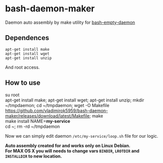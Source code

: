 # bash-daemon-maker
Daemon auto assembly by make utility for [bash-empty-daemon](https://github.com/vladimirok5959/bash-empty-daemon)

## Dependences
```
apt-get install make
apt-get install wget
apt-get install unzip
```
And root access.

## How to use
su root  
apt-get install make; apt-get install wget; apt-get install unzip; mkdir ~/tmpdaemon; cd ~/tmpdaemon; wget -O Makefile https://github.com/vladimirok5959/bash-daemon-maker/releases/download/latest/Makefile; make  
make install NAME=**my-service**  
cd ~; rm -rd ~/tmpdaemon  
  
Now we can simply edit daemon `/etc/my-service/loop.sh` file for our logic.  
  
**Auto assembly created for and works only on Linux Debian.**  
**For MAX OS X you will needs to change vars `BINDIR`, `LROTDIR` and `INSTALLDIR` to new location.**
